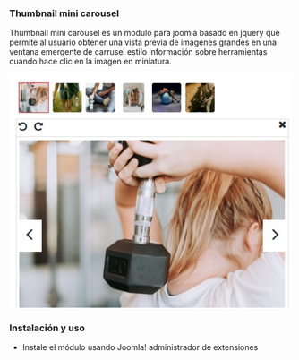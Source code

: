 ### Thumbnail mini carousel
 Thumbnail mini carousel es un modulo para joomla basado en jquery que permite al usuario obtener una vista previa de imágenes grandes en una ventana emergente de carrusel estilo información sobre herramientas cuando hace clic en la imagen en miniatura.
 
![](https://github.com/alvinalvin/holamundo/blob/011715393661833e7d30e07329aaa93256994738/imgslide.jpg)

### Instalación y uso

<ul>
<li>Instale el módulo usando Joomla! administrador de extensiones</li>
</ul>
